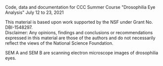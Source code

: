 Code, data and documentation for CCC Summer Course "Drosophilia Eye Analysis" July 12 to 23, 2021

This material is based upon work supported by the NSF under Grant No. DBI-1548297.  
Disclaimer:  Any opinions, findings and conclusions or recommendations expressed in this material are those of the authors and do not necessarily reflect the views of the National Science Foundation. 

SEM A and SEM B are scanning electron microscope images of drosophilia eyes.
